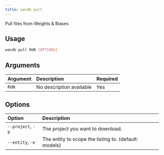 ```yaml
---
title: wandb pull
---
```


Pull files from Weights & Biases

## Usage

```bash
wandb pull RUN [OPTIONS]
```

## Arguments

| Argument | Description | Required |
| :--- | :--- | :--- |
| `RUN` | No description available | Yes |

## Options

| Option | Description |
| :--- | :--- |
| `--project`, `-p` | The project you want to download. |
| `--entity`, `-e` | The entity to scope the listing to. (default: models) |
